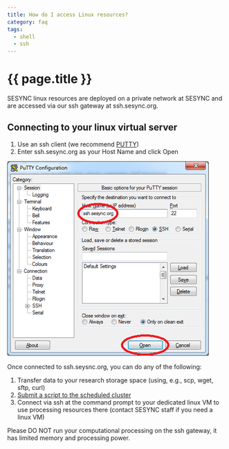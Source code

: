```yaml
---
title: How do I access Linux resources?
category: faq
tags:
  - shell
  - ssh
---
```


# {{ page.title }}

SESYNC linux resources are deployed on a private network at SESYNC and are accessed via our ssh gateway at ssh.sesync.org.

## Connecting to your linux virtual server
1. Use an ssh client (we recommend [PUTTY](http://www.chiark.greenend.org.uk/~sgtatham/putty/))
2. Enter ssh.sesync.org as your Host Name and click Open

![Connect with PUTTY](/assets/images/ssh1.png)

Once connected to ssh.seysnc.org, you can do any of the following:
1. Transfer data to your research storage space (using, e.g., scp, wget, sftp, curl)
2. [Submit a script to the scheduled cluster](http://cyberhelp.sesync.org/quickstart/how-do-i-submit-an-r-script.html)
3. Connect via ssh at the command prompt to your dedicated linux VM to use processing resources there (contact SESYNC staff if you need a linux VM)

Please DO NOT run your computational processing on the ssh gateway, it has limited memory and processing power.

